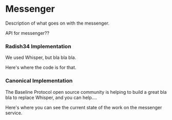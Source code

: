 # Messenger

Description of what goes on with the messenger.

API for messenger??

### Radish34 Implementation

We used Whisper, but bla bla bla.

Here's where the code is for that.

### Canonical Implementation

The Baseline Protocol open source community is helping to build a great bla bla to replace Whisper, and you can help....

Here's where you can see the current state of the work on the messenger service.

